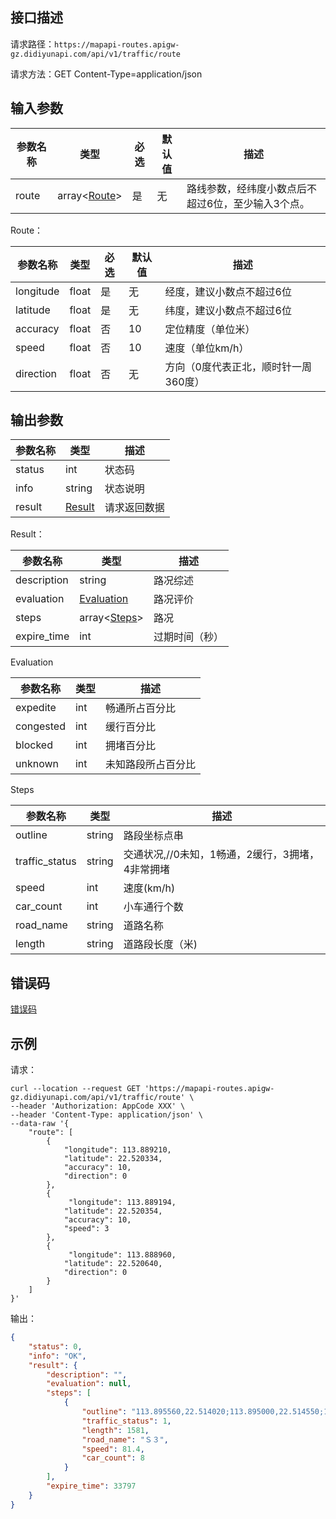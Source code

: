 ## 接口描述
请求路径：`https://mapapi-routes.apigw-gz.didiyunapi.com/api/v1/traffic/route`

请求方法：GET Content-Type=application/json
## 输入参数
|参数名称 | 类型 | 必选 | 默认值 | 描述|
|--------|-----|-----|-----|-----|
|route | array<[Route](#Route)>| 是 | 无 |路线参数，经纬度小数点后不超过6位，至少输入3个点。|

<span id="Route"></span>
Route：

|参数名称 | 类型 | 必选  | 默认值 |  描述|
|--------|-----|-----|-----|-----|
|longitude  | float  | 是   | 无 | 经度，建议小数点不超过6位 |
|latitude   | float  | 是   | 无 | 纬度，建议小数点不超过6位 |
|accuracy   | float  | 否   | 10 | 定位精度（单位米）|
|speed      | float  | 否   | 10 | 速度（单位km/h）|
|direction  | float  | 否   | 无 | 方向（0度代表正北，顺时针一周360度）|

## 输出参数
|参数名称  | 类型 | 描述|
|--------|-----|-----|
|status |int                |状态码 |
|info   |string             |状态说明	 |
|result |[Result](#Result)  |请求返回数据 |

<span id="Result"></span>
Result：

|参数名称  | 类型 | 描述 |
|--------|-----|-----|
|description   | string                      |路况综述|
|evaluation    |  [Evaluation](#Evaluation)  |路况评价 |
|steps         |  array<[Steps](#Steps)>     |路况 |
|expire_time   |  int                        |过期时间（秒） |

<span id="Evaluation"></span>
Evaluation

|参数名称  | 类型 | 描述 |
|--------|-----|-----|
|expedite    | int  |畅通所占百分比|
|congested   | int  |缓行百分比 |
|blocked     | int  |拥堵百分比 |
|unknown     | int  |未知路段所占百分比 |

<span id="Steps"></span>
Steps

|参数名称  | 类型 | 描述 |
|--------|-----|-----|
|outline          | string   |路段坐标点串|
|traffic_status   | string   |交通状况,//0未知，1畅通，2缓行，3拥堵，4非常拥堵 |
|speed            | int      |速度(km/h) |
|car_count        | int      |小车通行个数 |
|road_name        | string   |道路名称 |
|length           | string   |道路段长度（米) |

## 错误码
[错误码](/static/apimarket-docs/services/地图开放平台/错误码.md#errorCode)

## 示例

请求：
``` shell
curl --location --request GET 'https://mapapi-routes.apigw-gz.didiyunapi.com/api/v1/traffic/route' \
--header 'Authorization: AppCode XXX' \
--header 'Content-Type: application/json' \
--data-raw '{
    "route": [
        {
            "longitude": 113.889210,
            "latitude": 22.520334,
            "accuracy": 10,
            "direction": 0
        },
        {
             "longitude": 113.889194,
            "latitude": 22.520354,
            "accuracy": 10,
            "speed": 3 
        },
        {
             "longitude": 113.888960,
            "latitude": 22.520640,
            "direction": 0
        }
    ]
}'
```
输出：
``` json
{
    "status": 0,
    "info": "OK",
    "result": {
        "description": "",
        "evaluation": null,
        "steps": [
            {
                "outline": "113.895560,22.514020;113.895000,22.514550;113.894830,22.514700;113.894730,22.514790;113.894570,22.514930;113.894280,22.515180;113.894110,22.515320;113.892490,22.516780;113.892000,22.517280;113.891590,22.517690;113.891560,22.517720;113.891500,22.517780;113.890560,22.518730;113.889750,22.519670;113.889730,22.519700;113.889350,22.520160;113.889280,22.520250;113.888960,22.520640;113.888190,22.521690;113.887470,22.522750;113.887180,22.523230;113.886950,22.523640;113.886580,22.524260;113.886110,22.525120",
                "traffic_status": 1,
                "length": 1581,
                "road_name": "Ｓ３",
                "speed": 81.4,
                "car_count": 8
            }
        ],
        "expire_time": 33797
    }
}
```